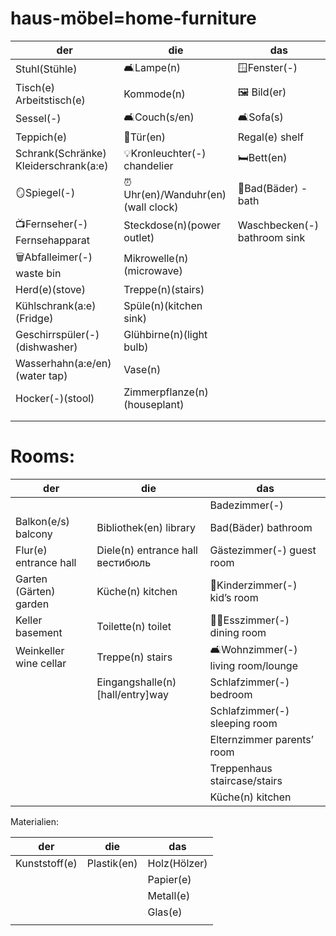 # haus-möbel=home-furniture

| der                                   | die                               | das                          |
|---------------------------------------|-----------------------------------|------------------------------|
| Stuhl(Stühle)                         | 🛋Lampe(n)                        | 🪟Fenster(-)                 |
| Tisch(e) Arbeitstisch(e)              | Kommode(n)                        | 🖼 Bild(er)                  |
| Sessel(-)                             | 🛋Couch(s/en)                     | 🛋Sofa(s)                    |
| Teppich(e)                            | 🚪Tür(en)                         | Regal(e) shelf               |
| Schrank(Schränke) Kleiderschrank(a:e) | 💡Kronleuchter(-) <br/>chandelier | 🛏Bett(en)                   |
| 🪞Spiegel(-)                          | ⏰Uhr(en)/Wanduhr(en)(wall clock)  | 🛁Bad(Bäder) - bath          |
| 📺Fernseher(-)<br/>Fernsehapparat     | Steckdose(n)(power outlet)        | Waschbecken(-) bathroom sink |
| 🗑Abfalleimer(-) waste bin            | Mikrowelle(n)(microwave)          |                              |
| Herd(e)(stove)                        | Treppe(n)(stairs)                 |                              |
| Kühlschrank(a:e) (Fridge)             | Spüle(n)(kitchen sink)            |                              |
| Geschirrspüler(-)(dishwasher)         | Glühbirne(n)(light bulb)          |                              |
| Wasserhahn(a:e/en)(water tap)         | Vase(n)                           |                              |
| Hocker(-)(stool)                      | Zimmerpflanze(n)(houseplant)      |                              |
|                                       |                                   |                              |
|                                       |                                   |                              |


# Rooms:

| der                    | die                              | das                                 |
|------------------------|----------------------------------|-------------------------------------|
|                        |                                  | Badezimmer(-)                       |
| Balkon(e/s)	balcony    | Bibliothek(en)	library           | Bad(Bäder)	bathroom                 |
| Flur(e)	entrance hall  | Diele(n) entrance hall вестибюль | Gästezimmer(-)	guest room           |
| Garten (Gärten)	garden | Küche(n)	kitchen                 | 👶Kinderzimmer(-)	kid’s room        |
| Keller	basement        | Toilette(n)	toilet               | 🍫🥦Esszimmer(-)	dining room        |
| Weinkeller	wine cellar | Treppe(n) stairs                 | 🛋️Wohnzimmer(-)	living room/lounge |
|                        | Eingangshalle(n) [hall/entry]way | Schlafzimmer(-)	bedroom             |
|                        |                                  | Schlafzimmer(-) sleeping room       |
|                        |                                  | Elternzimmer parents’ room          |
|                        |                                  | Treppenhaus staircase/stairs        |
|                        |                                  | Küche(n) kitchen                    |


Materialien:

| der           | die         | das          |
|---------------|-------------|--------------|
| Kunststoff(e) | Plastik(en) | Holz(Hölzer) |
|               |             | Papier(e)    |
|               |             | Metall(e)    |
|               |             | Glas(e)      |
|               |             |              |
